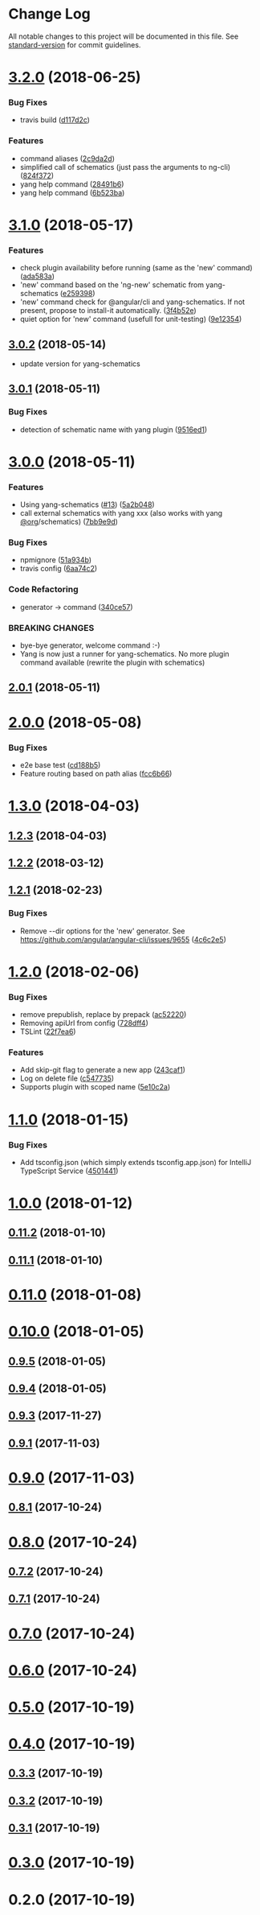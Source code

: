 # Change Log

All notable changes to this project will be documented in this file. See [standard-version](https://github.com/conventional-changelog/standard-version) for commit guidelines.

<a name="3.2.0"></a>
# [3.2.0](https://github.com/mselerin/yang-cli/compare/v3.1.0...v3.2.0) (2018-06-25)


### Bug Fixes

* travis build ([d117d2c](https://github.com/mselerin/yang-cli/commit/d117d2c))


### Features

* command aliases ([2c9da2d](https://github.com/mselerin/yang-cli/commit/2c9da2d))
* simplified call of schematics (just pass the arguments to ng-cli) ([824f372](https://github.com/mselerin/yang-cli/commit/824f372))
* yang help command ([28491b6](https://github.com/mselerin/yang-cli/commit/28491b6))
* yang help command ([6b523ba](https://github.com/mselerin/yang-cli/commit/6b523ba))



<a name="3.1.0"></a>
# [3.1.0](https://github.com/mselerin/yang-cli/compare/v3.0.2...v3.1.0) (2018-05-17)


### Features

* check plugin availability before running (same as the 'new' command) ([ada583a](https://github.com/mselerin/yang-cli/commit/ada583a))
* 'new' command based on the 'ng-new' schematic from yang-schematics ([e259398](https://github.com/mselerin/yang-cli/commit/e259398))
* 'new' command check for @angular/cli and yang-schematics. If not present, propose to install-it automatically. ([3f4b52e](https://github.com/mselerin/yang-cli/commit/3f4b52e))
* quiet option for 'new' command (usefull for unit-testing) ([9e12354](https://github.com/mselerin/yang-cli/commit/9e12354))



<a name="3.0.2"></a>
## [3.0.2](https://github.com/mselerin/yang-cli/compare/v3.0.1...v3.0.2) (2018-05-14)

* update version for yang-schematics



<a name="3.0.1"></a>
## [3.0.1](https://github.com/mselerin/yang-cli/compare/v3.0.0...v3.0.1) (2018-05-11)


### Bug Fixes

* detection of schematic name with yang plugin ([9516ed1](https://github.com/mselerin/yang-cli/commit/9516ed1))



<a name="3.0.0"></a>
# [3.0.0](https://github.com/mselerin/yang-cli/compare/v2.0.1...v3.0.0) (2018-05-11)


### Features

* Using yang-schematics ([#13](https://github.com/mselerin/yang-cli/issues/13)) ([5a2b048](https://github.com/mselerin/yang-cli/commit/5a2b048))
* call external schematics with yang xxx (also works with yang [@org](https://github.com/org)/schematics) ([7bb9e9d](https://github.com/mselerin/yang-cli/commit/7bb9e9d))


### Bug Fixes

* npmignore ([51a934b](https://github.com/mselerin/yang-cli/commit/51a934b))
* travis config ([6aa74c2](https://github.com/mselerin/yang-cli/commit/6aa74c2))


### Code Refactoring

* generator -> command ([340ce57](https://github.com/mselerin/yang-cli/commit/340ce57))


### BREAKING CHANGES

* bye-bye generator, welcome command :-)
* Yang is now just a runner for yang-schematics. No more plugin command available (rewrite the plugin with schematics)





<a name="2.0.1"></a>
## [2.0.1](https://github.com/mselerin/yang-cli/compare/v2.0.0...v2.0.1) (2018-05-11)



<a name="2.0.0"></a>
# [2.0.0](https://github.com/mselerin/yang-cli/compare/v1.3.0...v2.0.0) (2018-05-08)


### Bug Fixes

* e2e base test ([cd188b5](https://github.com/mselerin/yang-cli/commit/cd188b5))
* Feature routing based on path alias ([fcc6b66](https://github.com/mselerin/yang-cli/commit/fcc6b66))



<a name="1.3.0"></a>
# [1.3.0](https://github.com/mselerin/yang-cli/compare/v1.2.3...v1.3.0) (2018-04-03)



<a name="1.2.3"></a>
## [1.2.3](https://github.com/mselerin/yang-cli/compare/v1.2.2...v1.2.3) (2018-04-03)



<a name="1.2.2"></a>
## [1.2.2](https://github.com/mselerin/yang-cli/compare/v1.2.1...v1.2.2) (2018-03-12)



<a name="1.2.1"></a>
## [1.2.1](https://github.com/mselerin/yang-cli/compare/v1.2.0...v1.2.1) (2018-02-23)


### Bug Fixes

* Remove --dir options for the 'new' generator. See https://github.com/angular/angular-cli/issues/9655 ([4c6c2e5](https://github.com/mselerin/yang-cli/commit/4c6c2e5))



<a name="1.2.0"></a>
# [1.2.0](https://github.com/mselerin/yang-cli/compare/v1.1.0...v1.2.0) (2018-02-06)


### Bug Fixes

* remove prepublish, replace by prepack ([ac52220](https://github.com/mselerin/yang-cli/commit/ac52220))
* Removing apiUrl from config ([728dff4](https://github.com/mselerin/yang-cli/commit/728dff4))
* TSLint ([22f7ea6](https://github.com/mselerin/yang-cli/commit/22f7ea6))


### Features

* Add skip-git flag to generate a new app ([243caf1](https://github.com/mselerin/yang-cli/commit/243caf1))
* Log on delete file ([c547735](https://github.com/mselerin/yang-cli/commit/c547735))
* Supports plugin with scoped name ([5e10c2a](https://github.com/mselerin/yang-cli/commit/5e10c2a))



<a name="1.1.0"></a>
# [1.1.0](https://github.com/mselerin/yang-cli/compare/v1.0.0...v1.1.0) (2018-01-15)


### Bug Fixes

* Add tsconfig.json (which simply extends tsconfig.app.json) for IntelliJ TypeScript Service ([4501441](https://github.com/mselerin/yang-cli/commit/4501441))



<a name="1.0.0"></a>
# [1.0.0](https://github.com/mselerin/yang-cli/compare/v0.11.2...v1.0.0) (2018-01-12)



<a name="0.11.2"></a>
## [0.11.2](https://github.com/mselerin/yang-cli/compare/v0.11.1...v0.11.2) (2018-01-10)



<a name="0.11.1"></a>
## [0.11.1](https://github.com/mselerin/yang-cli/compare/v0.11.0...v0.11.1) (2018-01-10)



<a name="0.11.0"></a>
# [0.11.0](https://github.com/mselerin/yang-cli/compare/v0.10.0...v0.11.0) (2018-01-08)



<a name="0.10.0"></a>
# [0.10.0](https://github.com/mselerin/yang-cli/compare/v0.9.5...v0.10.0) (2018-01-05)



<a name="0.9.5"></a>
## [0.9.5](https://github.com/mselerin/yang-cli/compare/v0.9.4...v0.9.5) (2018-01-05)



<a name="0.9.4"></a>
## [0.9.4](https://github.com/mselerin/yang-cli/compare/v0.9.3...v0.9.4) (2018-01-05)



<a name="0.9.3"></a>
## [0.9.3](https://github.com/mselerin/yang-cli/compare/v0.9.1...v0.9.3) (2017-11-27)



<a name="0.9.1"></a>
## [0.9.1](https://github.com/mselerin/yang-cli/compare/v0.9.0...v0.9.1) (2017-11-03)



<a name="0.9.0"></a>
# [0.9.0](https://github.com/mselerin/yang-cli/compare/v0.8.1...v0.9.0) (2017-11-03)



<a name="0.8.1"></a>
## [0.8.1](https://github.com/mselerin/yang-cli/compare/v0.8.0...v0.8.1) (2017-10-24)



<a name="0.8.0"></a>
# [0.8.0](https://github.com/mselerin/yang-cli/compare/v0.7.2...v0.8.0) (2017-10-24)



<a name="0.7.2"></a>
## [0.7.2](https://github.com/mselerin/yang-cli/compare/v0.7.1...v0.7.2) (2017-10-24)



<a name="0.7.1"></a>
## [0.7.1](https://github.com/mselerin/yang-cli/compare/v0.7.0...v0.7.1) (2017-10-24)



<a name="0.7.0"></a>
# [0.7.0](https://github.com/mselerin/yang-cli/compare/v0.6.0...v0.7.0) (2017-10-24)



<a name="0.6.0"></a>
# [0.6.0](https://github.com/mselerin/yang-cli/compare/v0.5.0...v0.6.0) (2017-10-24)



<a name="0.5.0"></a>
# [0.5.0](https://github.com/mselerin/yang-cli/compare/v0.4.0...v0.5.0) (2017-10-19)



<a name="0.4.0"></a>
# [0.4.0](https://github.com/mselerin/yang-cli/compare/v0.3.3...v0.4.0) (2017-10-19)



<a name="0.3.3"></a>
## [0.3.3](https://github.com/mselerin/yang-cli/compare/v0.3.2...v0.3.3) (2017-10-19)



<a name="0.3.2"></a>
## [0.3.2](https://github.com/mselerin/yang-cli/compare/v0.3.1...v0.3.2) (2017-10-19)



<a name="0.3.1"></a>
## [0.3.1](https://github.com/mselerin/yang-cli/compare/v0.3.0...v0.3.1) (2017-10-19)



<a name="0.3.0"></a>
# [0.3.0](https://github.com/mselerin/yang-cli/compare/v0.2.0...v0.3.0) (2017-10-19)



<a name="0.2.0"></a>
# 0.2.0 (2017-10-19)



